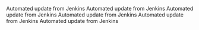 Automated update from Jenkins
Automated update from Jenkins
Automated update from Jenkins
Automated update from Jenkins
Automated update from Jenkins
Automated update from Jenkins
